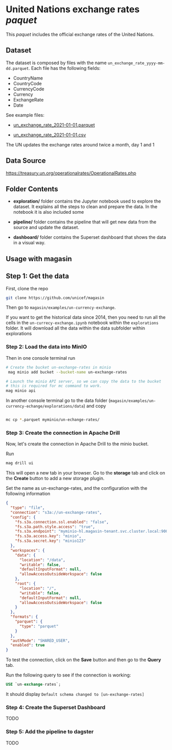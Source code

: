# United Nations exchange rates _paquet_

This _paquet_ includes the official exchange rates of the United Nations.
## Dataset

The dataset is composed by files with the name `un_exchange_rate_yyyy-mm-dd.parquet`. Each file has the following fields:



* CountryName
* CountryCode
* CurrencyCode
* Currency
* ExchangeRate
* Date

See example files:

* [un_exchange_rate_2021-01-01.parquet](./un_exchange_rate_example_file.parquet)

* [un_exchange_rate_2021-01-01.csv](./un_exchange_rate_example_file.csv)

The UN updates the exchange rates around twice a month, day 1 and 1

## Data Source
https://treasury.un.org/operationalrates/OperationalRates.php




## Folder Contents
* **exploration/** folder contains the Jupyter notebook used to explore the dataset. It explains all the steps to clean and prepare the data. In the notebook it is also included some 

* **pipeline/** folder contains the pipeline that will get new data from the source and update the dataset.

* **dashboard/** folder contains the Superset dashboard that shows the data in a visual way.



## Usage with magasin

## Step 1: Get the data
First, clone the repo

```sh 
git clone https://github.com/unicef/magasin 
```

Then go to `magasin/examples/un-currency-exchange`.

If you want to get the historical data since 2014, then you need to run all the cells in the `un-currecy-exchange.ipynb` notebook within the `explorations` folder. It will download all the data within the data subfolder within explorations

### Step 2: Load the data into MinIO
Then in one console terminal run 


```sh
# Create the bucket un-exchange-rates in minio
 mag minio add bucket --bucket-name un-exchange-rates

# Launch the minio API server, so we can copy the data to the bucket
# this is required for mc command to work.
mag minio api 
``` 

In another console terminal go to the data folder (`magasin/examples/un-currency-echange/explorations/data`) and copy 

```sh

mc cp *.parquet myminio/un-echange-rates/
```

### Step 3: Create the connection in Apache Drill 

Now, let's create the connection in Apache Drill to the minio bucket. 

Run 
```sh
mag drill ui
```

This will open a new tab in your browser. Go to the **storage** tab and click on the **Create** button to add a new storage plugin.

Set the name as un-exchange-rates, and the configuration with the following information


```json
{
  "type": "file",
  "connection": "s3a://un-exchange-rates",
  "config": {
    "fs.s3a.connection.ssl.enabled": "false",
    "fs.s3a.path.style.access": "true",
    "fs.s3a.endpoint": "myminio-hl.magasin-tenant.svc.cluster.local:9000",
    "fs.s3a.access.key": "minio",
    "fs.s3a.secret.key": "minio123"
  },
  "workspaces": {
    "data": {
      "location": "/data",
      "writable": false,
      "defaultInputFormat": null,
      "allowAccessOutsideWorkspace": false
    },
    "root": {
      "location": "/",
      "writable": false,
      "defaultInputFormat": null,
      "allowAccessOutsideWorkspace": false
    }
  },
  "formats": {
    "parquet": {
      "type": "parquet"
    }
  },
  "authMode": "SHARED_USER",
  "enabled": true
}

```

To test the connection, click on the **Save** button and then go to the **Query** tab.

Run the following query to see if the connection is working:

```sql
USE `un-exchange-rates`;
```
It should display `Default schema changed to [un-exchange-rates]`


### Step 4: Create the Superset Dashboard

TODO

### Step 5: Add the pipeline to dagster

TODO